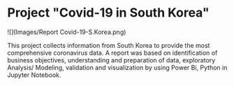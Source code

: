 # Project "Covid-19 in South Korea"

![](Images/Report Covid-19-S.Korea.png)

This project collects information from South Korea to provide the most comprehensive coronavirus data. A report was based on identification of business objectives, understanding and preparation of data, exploratory Analysis/ Modeling, validation and visualization by using Power Bi, Python in Jupyter Notebook.
